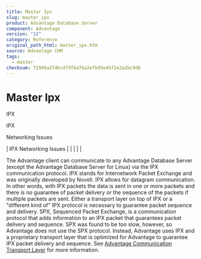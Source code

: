 ```yaml
---
title: Master Ipx
slug: master_ipx
product: Advantage Database Server
component: Advantage
version: "12"
category: Reference
original_path_html: master_ipx.htm
source: Advantage CHM
tags:
  - master
checksum: 72946a2f4bcd7df6a76a2efb93e45f2e2a2bc9d8
---
```


# Master Ipx

IPX

IPX

Networking Issues

| IPX  Networking Issues |  |  |  |  |

The Advantage client can communicate to any Advantage Database Server (except the Advantage Database Server for Linux) via the IPX communication protocol. IPX stands for Internetwork Packet Exchange and was originally developed by Novell. IPX allows for datagram communication. In other words, with IPX packets the data is sent in one or more packets and there is no guarantee of packet delivery or the sequence of the packets if multiple packets are sent. Either a transport layer on top of IPX or a "different kind of" IPX protocol is necessary to guarantee packet sequence and delivery. SPX, Sequenced Packet Exchange, is a communication protocol that adds information to an IPX packet that guarantees packet delivery and sequence. SPX was found to be too slow, however, so Advantage does not use the SPX protocol. Instead, Advantage uses IPX and a proprietary transport layer that is optimized for Advantage to guarantee IPX packet delivery and sequence. See [Advantage Communication Transport Layer](master_advantage_communication_transport_layer.md) for more information.
